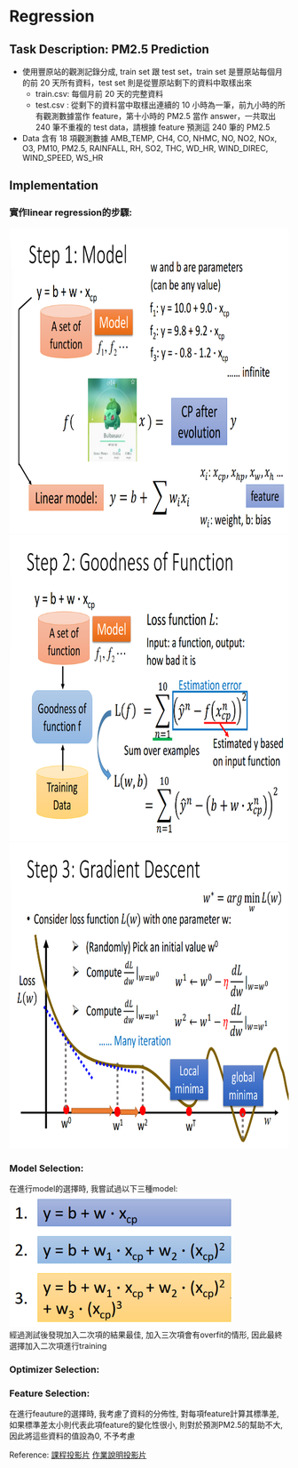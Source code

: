 # Regression
## Task Description: PM2.5 Prediction
* 使用豐原站的觀測記錄分成, train set 跟 test set，train set 是豐原站每個月的前 20 天所有資料，test set 則是從豐原站剩下的資料中取樣出來
  * train.csv: 每個月前 20 天的完整資料
  * test.csv : 從剩下的資料當中取樣出連續的 10 小時為一筆，前九小時的所有觀測數據當作 feature，第十小時的 PM2.5 當作 answer，一共取出 240 筆不重複的 test data，請根據 feature 預測這 240 筆的 PM2.5
* Data 含有 18 項觀測數據 AMB_TEMP, CH4, CO, NHMC, NO, NO2, NOx, O3, PM10, PM2.5, RAINFALL, RH, SO2, THC, WD_HR, WIND_DIREC, WIND_SPEED, WS_HR
## Implementation
### 實作linear regression的步驟:
<img src="graphic/step1.png" width=800 height=550 /> 
<img src="graphic/step2.png" width=800 height=550 /> 
<img src="graphic/step3.png" width=800 height=550 /> 

### Model Selection: <br>
在進行model的選擇時, 我嘗試過以下三種model:  <br>
<img src="graphic/model.png" width=400 height=240 /> <br>
經過測試後發現加入二次項的結果最佳, 加入三次項會有overfit的情形, 因此最終選擇加入二次項進行training

### Optimizer Selection: <br>
### Feature Selection: <br>
在進行feauture的選擇時, 我考慮了資料的分佈性, 對每項feature計算其標準差, 如果標準差太小則代表此項feature的變化性很小, 則對於預測PM2.5的幫助不大, 因此將這些資料的值設為0, 不予考慮


Reference: 
[課程投影片](http://speech.ee.ntu.edu.tw/~tlkagk/courses/ML_2017/Lecture/Regression.pdf)
[作業說明投影片](https://docs.google.com/presentation/d/18MG1wSTTx8AentGnMfIRUp8ipo8bLpgAj16bJoqW-b0/edit#slide=id.g4cd6560e29_0_15)
